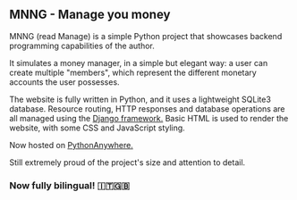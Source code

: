 ## MNNG - Manage you money

MNNG (read Manage) is a simple Python project that showcases backend programming capabilities of the author.

It simulates a money manager, in a simple but elegant way: a user can create multiple "members", which represent the different monetary accounts the user possesses.

The website is fully written in Python, and it uses a lightweight SQLite3 database.
Resource routing, HTTP responses and database operations are all managed using the <a href='https://www.djangoproject.com'>Django framework.</a>
Basic HTML is used to render the website, with some CSS and JavaScript styling.

Now hosted on <a href='http://frbambina.eu.pythonanywhere.com/'>PythonAnywhere.</a>

Still extremely proud of the project's size and attention to detail.

### Now fully bilingual! 🇮🇹🇬🇧